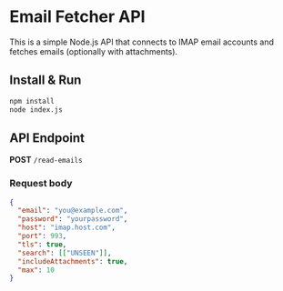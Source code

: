# Email Fetcher API

This is a simple Node.js API that connects to IMAP email accounts and fetches emails (optionally with attachments).

## Install & Run

```bash
npm install
node index.js
```

## API Endpoint

**POST** `/read-emails`

### Request body

```json
{
  "email": "you@example.com",
  "password": "yourpassword",
  "host": "imap.host.com",
  "port": 993,
  "tls": true,
  "search": [["UNSEEN"]],
  "includeAttachments": true,
  "max": 10
}
```
